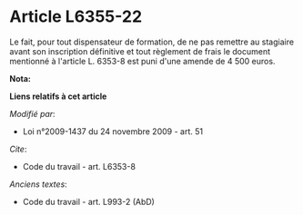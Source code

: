 # Article L6355-22

Le fait, pour tout dispensateur de formation, de ne pas remettre au stagiaire avant son inscription définitive et tout
règlement de frais le document mentionné à l'article L. 6353-8 est puni d'une amende de 4 500 euros.

**Nota:**



**Liens relatifs à cet article**

_Modifié par_:

  - Loi n°2009-1437 du 24 novembre 2009 - art. 51

_Cite_:

  - Code du travail - art. L6353-8

_Anciens textes_:

  - Code du travail - art. L993-2 (AbD)
